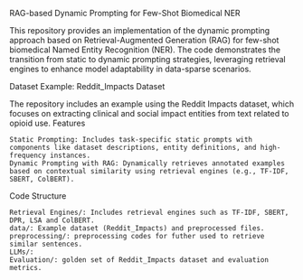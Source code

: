 RAG-based Dynamic Prompting for Few-Shot Biomedical NER

This repository provides an implementation of the dynamic prompting approach based on Retrieval-Augmented Generation (RAG) for few-shot biomedical Named Entity Recognition (NER). The code demonstrates the transition from static to dynamic prompting strategies, leveraging retrieval engines to enhance model adaptability in data-sparse scenarios.

Dataset Example: Reddit_Impacts Dataset

The repository includes an example using the Reddit Impacts dataset, which focuses on extracting clinical and social impact entities from text related to opioid use.
Features

    Static Prompting: Includes task-specific static prompts with components like dataset descriptions, entity definitions, and high-frequency instances.
    Dynamic Prompting with RAG: Dynamically retrieves annotated examples based on contextual similarity using retrieval engines (e.g., TF-IDF, SBERT, ColBERT).

Code Structure

    Retrieval Engines/: Includes retrieval engines such as TF-IDF, SBERT, DPR, LSA and ColBERT.
    data/: Example dataset (Reddit_Impacts) and preprocessed files.
    preprocessing/: preprocessing codes for futher used to retrieve similar sentences.
    LLMs/:
    Evaluation/: golden set of Reddit_Impacts dataset and evaluation metrics.


    
